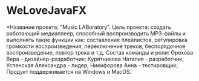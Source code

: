 # WeLoveJavaFX
*Название проекта: "Music LABoratory". 
Цель проекта: создать работающий медиаплеер, способный воспроизводить МР3-файлы и выполнять такие функции как: составление плейлистов, регулировка громкости воспроизведения, переключение треков, беспорядочное воспроизведение, повтор трека и т.д. 
Состав команды и роли: 
Орехова Вера - дизайнер-разработчик; 
Курятникова Наталия - разработчик;
Успенская Александра - лидер;
Никифорова Анна - тестировщик;
Продукт поддерживается на Windows и MacOS.
